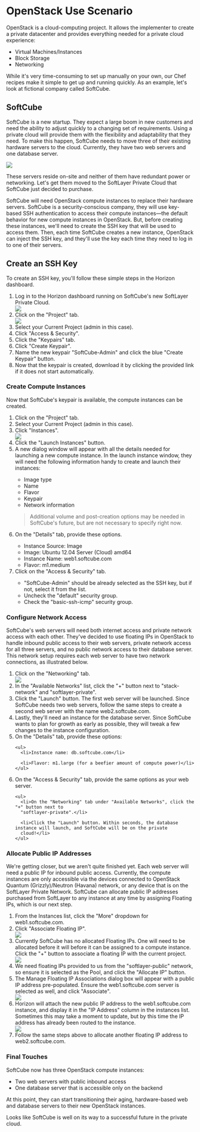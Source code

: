 # OpenStack Use Scenario

OpenStack is a cloud-computing project. It allows the implementer to create a private datacenter and provides everything needed for a
private cloud experience:

*   Virtual Machines/Instances
*   Block Storage
*   Networking

While it's very time-consuming to set up manually on your own, our Chef recipes make it simple to get up and running quickly. As
an example, let's look at fictional company called SoftCube.

## SoftCube

SoftCube is a new startup. They expect a large boom in new customers and need the ability to adjust quickly to a changing set of
requirements. Using a private cloud will provide them with the flexibility and adaptability that they need. To make this happen, SoftCube
needs to move three of their existing hardware servers to the cloud. Currently, they have two web servers and one database server.

<img class="img-thumbnail" src="{{ page.baseurl }}images/use-scenario/017.png">

These servers reside on-site and neither of them have redundant power or networking. Let's get them moved to the SoftLayer Private
Cloud that SoftCube just decided to purchase.

SoftCube will need OpenStack compute instances to replace their hardware servers. SoftCube is a security-conscious company, they will
use key-based SSH authentication to access their compute instances—the default behavior for new compute instances
in OpenStack. But, before creating these instances, we'll need to create the SSH key that will be used to
access them. Then, each time SoftCube creates a new instance, OpenStack can inject the SSH key, and they'll
use the key each time they need to log in to one of their servers.

## Create an SSH Key

To create an SSH key, you'll follow these simple steps in the Horizon dashboard.

<ol>
<li>Log in to the Horizon dashboard running on SoftCube's new SoftLayer Private Cloud.</li>
<img class="img-thumbnail" src="{{ page.baseurl }}images/use-scenario/006.png">
<li>Click on the "Project" tab.</li>
<img class="img-thumbnail" src="{{ page.baseurl }}images/use-scenario/016.png">
<li>Select your Current Project (admin in this case).</li>
<li>Click "Access &amp; Security".</li>
<li>Click the "Keypairs" tab.</li>
<li>Click "Create Keypair".</li>
<li>Name the new keypair "SoftCube-Admin" and click the blue "Create Keypair" button.</li>
<li>Now that the keypair is created, download it by clicking the provided link if it does not start automatically.</li>
</ol>

### Create Compute Instances

Now that SoftCube's keypair is available, the compute instances can be created.

<ol>
  <li>Click on the "Project" tab.</li>
  <li>Select your Current Project (admin in this case).</li>
  <li>Click "Instances".</li>
    <img class="img-thumbnail" src="{{ page.baseurl }}images/use-scenario/010.png">
  <li>Click the "Launch Instances" button.</li>
  <li>A new dialog window will appear with all the details needed for launching a new compute instance. In the launch instance window, they
  will need the following information handy to create and launch their instances:</li>
    <ul>
      <li>Image type</li>
      <li>Name</li>
      <li>Flavor</li>
      <li>Keypair</li>
      <li>Network information</li>
    </ul>
    <blockquote>Additional volume and post-creation options may be needed in SoftCube's future, but are not necessary to specify right now.</blockquote>
  <li>On the "Details" tab, provide these options.</li>
    <ul>
      <li>Instance Source: Image</li>
      <li>Image: Ubuntu 12.04 Server (Cloud) amd64</li>
      <li>Instance Name: web1.softcube.com</li>
      <li>Flavor: m1.medium</li>
    </ul>
  <li>Click on the "Access &amp; Security" tab.</li>
    <ul>
      <li>"SoftCube-Admin" should be already selected as the SSH key, but if not, select it from the list.</li>
      <li>Uncheck the "default" security group.</li>
      <li>Check the "basic-ssh-icmp" security group.</li>
    </ul>
</ol>

### Configure Network Access

SoftCube's web servers will need both internet access and private network access with each other. They've decided to use
floating IPs in OpenStack to handle inbound public access to their web servers, private network access for all three servers, and no public
network access to their database server. This network setup requires each web server to have two network connections, as illustrated
below.

<ol>
  <li>Click on the "Networking" tab.</li>
<img class="img-thumbnail" src="{{ page.baseurl }}images/use-scenario/005.png">
<li>In the "Available Networks" list, click the "+" button next to "stack-network" and
  "softlayer-private".</li>
<li>Click the "Launch" button. The first web server will be launched. Since SoftCube needs two web servers, follow the same
  steps to create a second web server with the name web2.softcube.com.</li>
<li>Lastly, they'll need an instance for the database server. Since SoftCube wants to plan for growth as early as possible, they
  will tweak a few changes to the instance configuration.</li>
<li>On the "Details" tab, provide these options:

    <ul>
      <li>Instance name: db.softcube.com</li>

      <li>Flavor: m1.large (for a beefier amount of compute power)</li>
    </ul>
  </li>

  <li>On the "Access &amp; Security" tab, provide the same options as your web server.

    <ul>
      <li>On the "Networking" tab under "Available Networks", click the "+" button next to
      "softlayer-private".</li>

      <li>Click the "Launch" button. Within seconds, the database instance will launch, and SoftCube will be on the private
      cloud!</li>
    </ul>
  </li>
</ol>

### Allocate Public IP Addresses

We're getting closer, but we aren't quite finished yet. Each web server will need a public IP for inbound public access.
Currently, the compute instances are only accessible via the devices connected to OpenStack Quantum (Grizzly)/Neutron (Havana) network, or any device that is
on the SoftLayer Private Network. SoftCube can allocate public IP addresses purchased from SoftLayer to any instance at any time by
assigning Floating IPs, which is our next step.

<ol>
  <li>From the Instances list, click the "More" dropdown for web1.softcube.com.</li>

  <li>Click "Associate Floating IP".</li>

<img class="img-thumbnail" src="{{ page.baseurl }}images/use-scenario/003.png">

  <li>Currently SoftCube has no allocated Floating IPs. One will need to be allocated before it will before it can be assigned to a compute
  instance. Click the "+" button to associate a floating IP with the current project.</li>

<img class="img-thumbnail" src="{{ page.baseurl }}images/use-scenario/013.png">

  <li>We need floating IPs provided to us from the "softlayer-public" network, so ensure it is selected as the Pool, and click
  the "Allocate IP" button.</li>

  <li>The Manage Floating IP Associations dialog box will appear with a public IP address pre-populated. Ensure the web1.softcube.com
  server is selected as well, and click "Associate".</li>

<img class="img-thumbnail" src="{{ page.baseurl }}images/use-scenario/014.png">

  <li>Horizon will attach the new public IP address to the web1.softcube.com instance, and display it in the "IP Address"
  column in the instances list. Sometimes this may take a moment to update, but by this time the IP address has already been routed to the
  instance.</li>

<img class="img-thumbnail" src="{{ page.baseurl }}images/use-scenario/015.png">

  <li>Follow the same steps above to allocate another floating IP address to web2.softcube.com.</li>
</ol>

### Final Touches

SoftCube now has three OpenStack compute instances:

*   Two web servers with public inbound access
*   One database server that is accessible only on the backend

At this point, they can start transitioning their aging, hardware-based web and database servers to their new OpenStack instances.

Looks like SoftCube is well on its way to a successful future in the private cloud.
